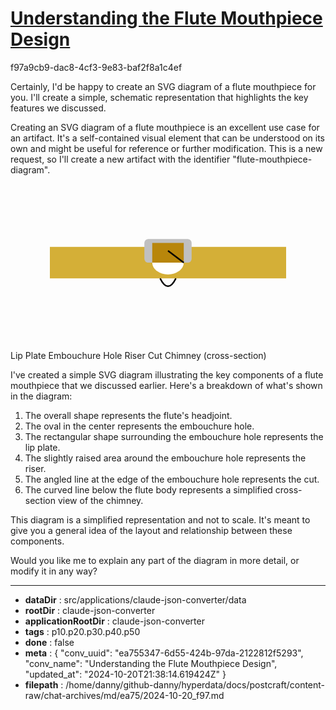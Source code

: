 # [Understanding the Flute Mouthpiece Design](https://claude.ai/chat/ea755347-6d55-424b-97da-2122812f5293)

f97a9cb9-dac8-4cf3-9e83-baf2f8a1c4ef

 Certainly, I'd be happy to create an SVG diagram of a flute mouthpiece for you. I'll create a simple, schematic representation that highlights the key features we discussed.

<antThinking>Creating an SVG diagram of a flute mouthpiece is an excellent use case for an artifact. It's a self-contained visual element that can be understood on its own and might be useful for reference or further modification. This is a new request, so I'll create a new artifact with the identifier "flute-mouthpiece-diagram".</antThinking>

<antArtifact identifier="flute-mouthpiece-diagram" type="image/svg+xml" title="Flute Mouthpiece Diagram">
<svg xmlns="http://www.w3.org/2000/svg" viewBox="0 0 400 200">
  <!-- Flute body -->
  <rect x="50" y="80" width="300" height="40" fill="#d4af37" />
  
  <!-- Embouchure hole -->
  <ellipse cx="200" cy="100" rx="20" ry="15" fill="white" />
  
  <!-- Lip plate -->
  <rect x="170" y="70" width="60" height="30" rx="5" ry="5" fill="#c0c0c0" />
  
  <!-- Riser -->
  <rect x="180" y="75" width="40" height="25" fill="#b8860b" />
  
  <!-- Cut (simplified representation) -->
  <line x1="200" y1="85" x2="220" y2="100" stroke="black" stroke-width="2" />
  
  <!-- Chimney (simplified cross-section view) -->
  <path d="M190 120 Q200 140 210 120" fill="none" stroke="black" stroke-width="2" />
  
  <!-- Labels -->
  <text x="200" y="50" text-anchor="middle" font-size="14">Lip Plate</text>
  <text x="200" y="150" text-anchor="middle" font-size="14">Embouchure Hole</text>
  <text x="260" y="90" text-anchor="start" font-size="14">Riser</text>
  <text x="230" y="110" text-anchor="start" font-size="14">Cut</text>
  <text x="200" y="180" text-anchor="middle" font-size="14">Chimney (cross-section)</text>
</svg>
</antArtifact>

I've created a simple SVG diagram illustrating the key components of a flute mouthpiece that we discussed earlier. Here's a breakdown of what's shown in the diagram:

1. The overall shape represents the flute's headjoint.
2. The oval in the center represents the embouchure hole.
3. The rectangular shape surrounding the embouchure hole represents the lip plate.
4. The slightly raised area around the embouchure hole represents the riser.
5. The angled line at the edge of the embouchure hole represents the cut.
6. The curved line below the flute body represents a simplified cross-section view of the chimney.

This diagram is a simplified representation and not to scale. It's meant to give you a general idea of the layout and relationship between these components. 

Would you like me to explain any part of the diagram in more detail, or modify it in any way?

---

* **dataDir** : src/applications/claude-json-converter/data
* **rootDir** : claude-json-converter
* **applicationRootDir** : claude-json-converter
* **tags** : p10.p20.p30.p40.p50
* **done** : false
* **meta** : {
  "conv_uuid": "ea755347-6d55-424b-97da-2122812f5293",
  "conv_name": "Understanding the Flute Mouthpiece Design",
  "updated_at": "2024-10-20T21:38:14.619424Z"
}
* **filepath** : /home/danny/github-danny/hyperdata/docs/postcraft/content-raw/chat-archives/md/ea75/2024-10-20_f97.md